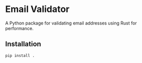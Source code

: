 # Email Validator

A Python package for validating email addresses using Rust for performance.

## Installation

```sh
pip install .
